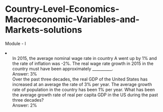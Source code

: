 # Country-Level-Economics-Macroeconomic-Variables-and-Markets-solutions

Module - I 

<li>

<ol>In 2015, the average nominal wage rate in country A went up by 1% and the rate of inflation was -2%. The real wage rate growth in 2015 in the country must have been approximately __________. <br>Answer: 3%<br>
 Over the past three decades, the real GDP of the United States has increased at an average the rate of 3% per year. The average growth rate of population in the country has been 1% per year. What has been the average growth rate of real per capita GDP in the US during the past three decades?<br>Answer: 2%</ol> <br>
  
</li>
